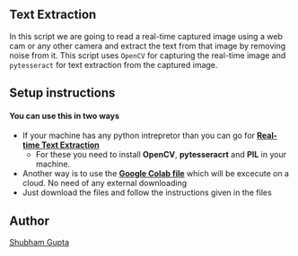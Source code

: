 ## Text Extraction
In this script we are going to read a real-time captured image using a web cam or any other camera and extract the text from that image by removing noise from it.
This script uses `OpenCV` for capturing the real-time image and `pytesseract` for text extraction from the captured image.

## Setup instructions

#### You can use this in two ways
* If your machine has any python intrepretor than you can go for [**Real-time Text Extraction**](https://github.com/ShubhamGupta577/Amazing-Python-Scripts/blob/Extracting-text-from-a-real-time-captured-image/Realtime%20Text%20Extraction/Realtime%20Text%20Extraction.py)
  * For these you need to install **OpenCV**, **pytesseracrt** and **PIL** in your machine.
* Another way is to use the [**Google Colab file**](https://github.com/ShubhamGupta577/Amazing-Python-Scripts/blob/Extracting-text-from-a-real-time-captured-image/Realtime%20Text%20Extraction/Realtime_Text_Extracion.ipynb) which will be excecute on a cloud. No need of any external downloading
* Just download the files and follow the instructions given in the files


## Author

[Shubham Gupta](https://github.com/ShubhamGupta577)
